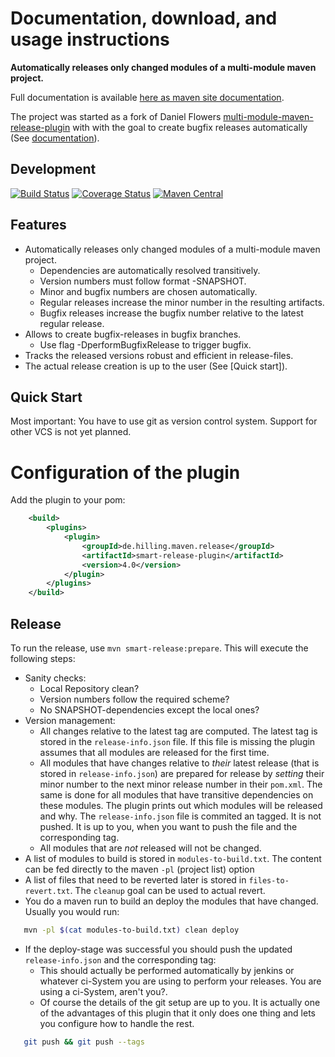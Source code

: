 # Documentation, download, and usage instructions

**Automatically releases only changed modules of a multi-module maven project.**

Full documentation is available [here as maven site documentation](https://guhilling.github.io/smart-release-plugin/index.html).

The project was started as a fork of Daniel Flowers
[multi-module-maven-release-plugin](https://danielflower.github.io/multi-module-maven-release-plugin/index.html) with
with the goal to create bugfix releases automatically (See [documentation](#creating-a-bugfix-release)).

## Development

[![Build Status](https://travis-ci.org/guhilling/smart-release-plugin.svg?branch=master&maxAge=60)](https://travis-ci.org/guhilling/smart-release-plugin)
[![Coverage Status](https://coveralls.io/repos/github/guhilling/smart-release-plugin/badge.svg?branch=master&maxAge=60)](https://coveralls.io/github/guhilling/smart-release-plugin?branch=master)
[![Maven Central](https://img.shields.io/maven-central/v/de.hilling.maven.release/smart-release-plugin.svg?maxAge=60)](http://search.maven.org/#search|gav|1|g:"de.hilling.maven.release"%20AND%20a:"smart-release-plugin")

## Features

* Automatically releases only changed modules of a multi-module maven project.
    * Dependencies are automatically resolved transitively.
    * Version numbers must follow format <Major>-SNAPSHOT.
    * Minor and bugfix numbers are chosen automatically.
    * Regular releases increase the minor number in the resulting artifacts.
    * Bugfix releases increase the bugfix number relative to the latest regular release.
* Allows to create bugfix-releases in bugfix branches.
    * Use flag -DperformBugfixRelease to trigger bugfix.
* Tracks the released versions robust and efficient in release-files.
* The actual release creation is up to the user (See [Quick start]).

## Quick Start

Most important: You have to use git as version control system. Support for other VCS is not yet planned.

# Configuration of the plugin

Add the plugin to your pom:

```xml
    <build>
        <plugins>
            <plugin>
                <groupId>de.hilling.maven.release</groupId>
                <artifactId>smart-release-plugin</artifactId>
                <version>4.0</version>
            </plugin>
        </plugins>
    </build>
```

## Release

To run the release, use `mvn smart-release:prepare`. This will execute the following steps:

* Sanity checks:
    * Local Repository clean?
    * Version numbers follow the required scheme?
    * No SNAPSHOT-dependencies except the local ones?
* Version management:
    * All changes relative to the latest tag are computed. The latest tag is stored in the `release-info.json` file.
If this file is missing the plugin assumes that all modules are released for the first time.
    * All modules that have changes relative to _their_ latest release (that is stored in `release-info.json`) are
prepared for release by _setting_ their minor number to the next minor release number in their `pom.xml`.
The same is done for all modules
that have transitive dependencies on these modules. The plugin prints out which modules will be released and why.
The `release-info.json` file is commited an tagged. It is not pushed. It is up to you, when you want to push the file
and the corresponding tag.
    * All modules that are _not_ released will not be changed.
* A list of modules to build is stored in `modules-to-build.txt`. The content can be fed directly to the maven `-pl`
(project list) option
* A list of files that need to be reverted later is stored in `files-to-revert.txt`. The `cleanup` goal can be used
to actual revert.
* You do a maven run to build an deploy the modules that have changed. Usually you would run:

```bash
   mvn -pl $(cat modules-to-build.txt) clean deploy
```

* If the deploy-stage was successful you should push the updated `release-info.json` and the corresponding tag:
    * This should actually be performed automatically by jenkins or whatever ci-System you are using to perform your
releases. You are using a ci-System, aren't you?.
    * Of course the details of the git setup are up to you. It is actually one of the advantages of this plugin that it
only does one thing and lets you configure how to handle the rest.

```bash
   git push && git push --tags
```
